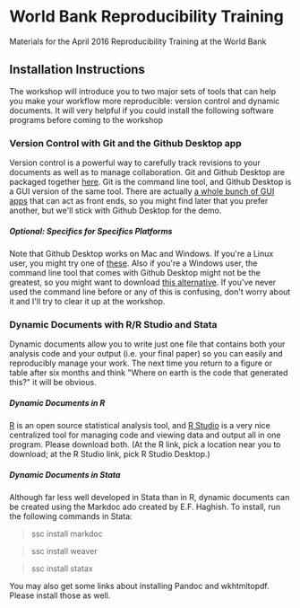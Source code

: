 # World Bank Reproducibility Training
Materials for the April 2016 Reproducibility Training at the World Bank

## Installation Instructions
The workshop will introduce you to two major sets of tools that can help you make your workflow more reproducible: version control and dynamic documents. It will very helpful if you could install the following software programs before coming to the workshop

### Version Control with Git and the Github Desktop app

Version control is a powerful way to carefully track revisions to your documents as well as to manage collaboration. Git and Github Desktop are packaged together [here](https://desktop.github.com/). Git is the command line tool, and Github Desktop is a GUI version of the same tool. There are actually [a whole bunch of GUI apps](https://git-scm.com/downloads/guis) that can act as front ends, so you might find later that you prefer another, but we'll stick with Github Desktop for the demo.

##### Optional: Specifics for Specifics Platforms

Note that Github Desktop works on Mac and Windows. If you're a Linux user, you might try one of [these](https://git-scm.com/download/gui/linux). Also if you're a Windows user, the command line tool that comes with Github Desktop might not be the greatest, so you might want to download [this alternative](https://git-scm.com/download/win). If you've never used the command line before or any of this is confusing, don't worry about it and I'll try to clear it up at the workshop.  

### Dynamic Documents with R/R Studio and Stata

Dynamic documents allow you to write just one file that contains both your analysis code and your output (i.e. your final paper) so you can easily and reproducibly manage your work. The next time you return to a figure or table after six months and think "Where on earth is the code that generated this?" it will be obvious.

##### Dynamic Documents in R

[R](https://www.r-project.org/) is an open source statistical analysis tool, and [R Studio](https://www.rstudio.com/products/RStudio/) is a very nice centralized tool for managing code and viewing data and output all in one program. Please download both. (At the R link, pick a location near you to download; at the R Studio link, pick R Studio Desktop.)

##### Dynamic Documents in Stata

Although far less well developed in Stata than in R, dynamic documents can be created using the Markdoc ado created by E.F. Haghish. To install, run the following commands in Stata:
>ssc install markdoc

>ssc install weaver

>ssc install statax

You may also get some links about installing Pandoc and wkhtmltopdf. Please install those as well.

